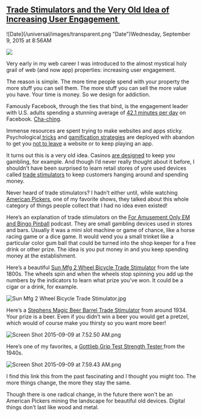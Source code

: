 ## [Trade Stimulators and the Very Old Idea of Increasing User Engagement ](/blog/2015/9/9/trade-stimulators-and-the-very-old-idea-of-increasing-user-e.html)

<div class="journal-entry-tag journal-entry-tag-post-title"><span class="posted-on">![Date](/universal/images/transparent.png "Date")Wednesday, September 9, 2015 at 8:56AM</span></div>

<div class="body">

![](https://farm1.staticflickr.com/590/21245251916_40a2944aa6_m.jpg)

<span>Very early in my web career I was introduced to the almost mystical holy grail of web (and now app) properties: increasing user engagement.</span>

<span>The reason is simple. The more time people spend with your property the more stuff you can sell them. The more stuff you can sell the more value you have. Your time is money. So we design for addiction.</span>

<span>Famously Facebook, through the ties that bind, is the engagement leader with U.S. adults spending a stunning average of</span> [<span>42.1 minutes per day</span>](http://www.adweek.com/socialtimes/social-media-minutes-day/503160) <span>on Facebook.</span> [<span>Cha-ching</span>](http://techcrunch.com/2015/07/29/facebook-earnings-q2-2015/)<span>.</span>

<span>Immense resources are spent trying to make websites and apps sticky. Psychological</span>[ <span>tricks</span>](http://thenextweb.com/socialmedia/2013/01/19/how-simple-psychology-can-help-increase-brand-engagement/) <span>and</span> [<span>gamification strategies</span>](http://venturebeat.com/2013/03/26/billions-of-online-user-actions-say-gamification-increases-site-engagement-29/) <span>are deployed with abandon to get you</span> [<span>not to leave</span>](http://www.slideshare.net/mounialalmas/measuring-userengagement) <span>a website or to keep playing an app.</span>

<span>It turns out this is a very old idea. Casinos</span> [<span>are designed</span>](http://www.wired.com/2012/03/the-psychology-of-casinos/) <span>to keep you gambling, for example. And though I’d never really thought about it before, I shouldn’t have been surprised to learn retail stores of yore used devices called</span> [<span>trade stimulators</span>](https://en.wikipedia.org/wiki/Trade_stimulator) <span>to keep customers hanging around and spending money.</span>

<span>Never heard of trade stimulators? I hadn’t either until, while watching</span> [<span>American Pickers</span>](http://www.history.com/shows/american-pickers)<span>, one of my favorite shows, they talked about this whole category of things people collect that I had no idea even existed!</span>

<span>Here’s an explanation of trade stimulators on the</span> [<span>For Amusement Only EM and Bingo Pinball</span>](http://www.podcastchart.com/podcasts/for-amusement-only-em-and-bingo-pinball-podcast/episodes/episode-97-trade-stimulators) <span>podcast. They are small gambling devices used in stores and bars. Usually it was a mini slot machine or game of chance, like a horse racing game or a dice game. It would vend you a small trinket like a particular color gum ball that could be turned into the shop keeper for a free drink or other prize. The idea is you put money in and you keep spending money at the establishment. </span>

<span>Here’s a beautiful</span> [<span>Sun Mfg 2 Wheel Bicycle Trade Stimulator</span>](https://www.youtube.com/watch?v=lTu3KqKCTsQ) <span>from the late 1800s. The wheels spin and when the wheels stop spinning you add up the numbers by the indicators to learn what prize you've won. It could be a cigar or a drink, for example.</span>

<span>![Sun Mfg 2 Wheel Bicycle Trade Stimulator.jpg](https://lh6.googleusercontent.com/R-GLsYIWdCLO9kkGX_YZ2trplQrl4kaew7fAOQIRfoULawmgStOVktxZ--9LLr0SBpfGKafm1rJH5AWJ8McsdAs0mtfyVrKIKqo5b11G7AqSadQH5pZAyRRRWIrt55RenmLTng)</span>

<span>Here’s a</span> [<span>Stephens Magic Beer Barrel Trade Stimulator</span>](https://www.youtube.com/watch?v=51gRXCRNCTY) <span>from around 1934\. Your prize is a beer. Even if you didn’t win a beer you would get a pretzel, which would of course make you thirsty so you want more beer!</span>

<span>![Screen Shot 2015-09-09 at 7.52.50 AM.png](https://lh3.googleusercontent.com/oC3k9VHRdbYrUWgTuC9bjuIVefAbrtMgs67TZ7BwTbQkj2z0kyLZC0V3Z_SwZFBqIrWLLaAUL0Yxjz1EqDaX12B_2eYIF7Sql05lkki2G4RPZSN-OQ7ohsonj6q-NvwUc-dGBg)</span>

<span>Here’s one of my favorites, a</span> [<span>Gottlieb Grip Test Strength Tester</span> ](https://www.youtube.com/watch?v=YwV66E4Uoho)<span>from the 1940s.</span>

<span>![Screen Shot 2015-09-09 at 7.59.43 AM.png](https://lh4.googleusercontent.com/3iVVNgGDixxmooV19I7da0EeXVEc7f3IG_t0fV8l4_jjoWdFXjdvfQnC7lJUvcOxxa4Ve2j-0th_5VKentyuyZo-csEg5wR-4uTUHJP6pznPjinLmqAIihf5yDYaRKMIOx-row)</span>

<span>I find this link this from the past fascinating and I thought you might too. The more things change, the more they stay the same.</span>

<span>Though there is one radical change, in the future there won't be an American Pickers mining the landscape for beautiful old devices. Digital things don't last like wood and metal.</span>

</div>